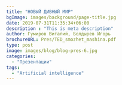 ```yaml
---
title: "НОВЫЙ ДИВНЫЙ МИР"
bgImage: images/background/page-title.jpg
date: 2019-07-31T11:35:34+06:00
description : "This is meta description"
author: Гумиров Виталий, Болдырев Игорь
brochureURL: Pres/TED_smozhet_mashina.pdf
type: post
image: images/blog/blog-pres-6.jpg
categories: 
  - "Презентации"
tags:
  - "Artificial intelligence"
---
```

